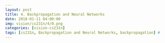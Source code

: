 ```yaml
---
layout: post
title: 4. Backpropagation and Neural Networks
date: 2018-01-11 04:00:00
img: vision/cs231n/4/0.png
categories: [vision-cs231n] 
tags: [cs231n, Backpropagation and Neural Networks, backpropagation] # add tag
---
```

